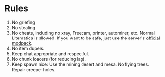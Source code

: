 # Rules

1. No griefing
2. No stealing
3. No cheats, including no xray, Freecam, printer, autominer, etc. Normal Litematica is allowed. If you want to be safe, just use the server's [official modpack](./modpack.md).
4. No item dupers.
5. Keep chat appropriate and respectful.
6. No chunk loaders (for reducing lag).
7. Keep spawn nice: Use the mining desert and mesa. No flying trees. Repair creeper holes. 